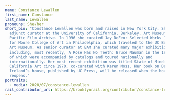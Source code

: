 ```yaml
---
name: Constance Lewallen
first_name: Constance
last_name: Lewallen
pronouns: She/her
short_bio: "Constance Lewallen was born and raised in New York City. She is an
  adjunct curator at the University of California, Berkeley, Art Museum and
  Pacific Film Archive. In 1996 she curated Jay DeFeo: Selected Works 1952-1989
  for Moore College of Art in Philadelphia, which traveled to the UC Berkeley
  Art Museum. As senior curator at BAM she curated many major exhibitions
  including, most recently, A Rose Has No Teeth: Bruce Nauman in the 1960s, all
  of which were accompanied by catalogs and toured nationally and
  internationally. Her most recent exhibition was titled State of Mind: New
  California Art circa 1970, co-curated with Karen Moss. Her book on David
  Ireland’s house, published by UC Press, will be released when the house
  reopens."
portraits:
  - media: 2020/07/constance-lewallen
rail_contributor_url: https://brooklynrail.org/contributor/constance-lewallen
---
```


